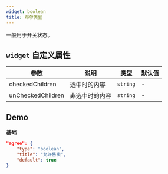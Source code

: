 ```yaml
---
widget: boolean
title: 布尔类型
---
```


一般用于开关状态。

## `widget` 自定义属性

参数 | 说明 | 类型 | 默认值
----|------|-----|------
checkedChildren | 选中时的内容  | `string` | -
unCheckedChildren | 非选中时的内容  | `string` | -

## Demo

**基础**

```json
"agree": {
    "type": "boolean",
    "title": "允许售卖",
    "default": true
}
```
